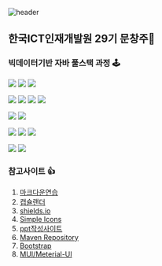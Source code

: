 ![header](https://capsule-render.vercel.app/api?type=waving&color=random&height=300&section=header&text=Puding%20Jelly&fontSize=90&fontColor=eeeeee)
<!-- <img src="https://github-readme-stats.vercel.app/api?username=PudingJelly&theme=tokyonight&show_icons=true&text_color=e5e5f0&icon_color=707070&hide_border=true" width="50%" />
<img src="https://github-readme-stats.vercel.app/api/top-langs/?username=PudingJelly&layout=compact" width="43%"> -->

## 한국ICT인재개발원 29기 문창주👋
### 빅데이터기반 자바 풀스택 과정 🕹
<img src="https://img.shields.io/badge/HTML-E34F26?logo=HTML5&logoColor=white"/> <img src="https://img.shields.io/badge/CSS-1572B6?logo=css3&logoColor=white"/> <img src="https://img.shields.io/badge/JavaScript-F7DF1E?logo=javascript&logoColor=white"/>

<img src="https://img.shields.io/badge/Java-critical"/>  <img src="https://img.shields.io/badge/JSP-yellow"/> <img src="https://img.shields.io/badge/Spring-6DB33F?logo=spring&logoColor=white"/> <img src="https://img.shields.io/badge/Spring Boot-6DB33F?logo=springboot&logoColor=white"/>

<img src="https://img.shields.io/badge/Python-3776AB?logo=Python&logoColor=white"/> <img src="https://img.shields.io/badge/Flask-000000?logo=Flask&logoColor=white"/> 

<img src="https://img.shields.io/badge/Flutter-02569B?logo=Flutter&logoColor=white"/> <img src="https://img.shields.io/badge/Dart-0175C2?logo=Dart&logoColor=white"/> <img src="https://img.shields.io/badge/React-61DAFB?logo=React&logoColor=white"/>

<img src="https://img.shields.io/badge/OracleDB-F80000?logo=Oracle&logoColor=white"/> <img src="https://img.shields.io/badge/MySQL-4479A1?logo=MySQL&logoColor=white"/>

### 참고사이트 👍

1. [마크다운연습](https://dillinger.io/)
2. [캡슐랜더](https://github.com/kyechan99/capsule-render)
3. [shields.io](https://shields.io/)
4. [Simple Icons](https://simpleicons.org/)
5. [ppt작성사이트](https://prezi.com/)
6. [Maven Repository](https://mvnrepository.com/)
7. [Bootstrap](https://getbootstrap.kr/)
8. [MUI/Meterial-UI](https://mui.com/)

<!-- <img src="https://cdn.pixabay.com/photo/2015/04/01/20/36/pudding-702960__340.jpg" alt="pic" /> -->
















<!--
**PudingJelly/PudingJelly** is a ✨ _special_ ✨ repository because its `README.md` (this file) appears on your GitHub profile.

Here are some ideas to get you started:

- 🔭 I’m currently working on ...
- 🌱 I’m currently learning ...
- 👯 I’m looking to collaborate on ...
- 🤔 I’m looking for help with ...
- 💬 Ask me about ...
- 📫 How to reach me: ...
- 😄 Pronouns: ...
- ⚡ Fun fact: ...
-->
